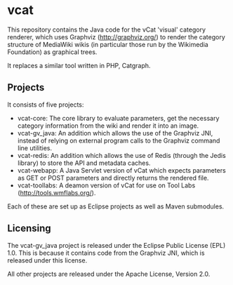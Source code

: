 vcat
====

This repository contains the Java code for the vCat 'visual' category renderer,
which uses Graphviz (http://graphviz.org/) to render the category structure of
MediaWiki wikis (in particular those run by the Wikimedia Foundation) as
graphical trees.

It replaces a similar tool written in PHP, Catgraph.

Projects
--------

It consists of five projects:

* vcat-core: The core library to evaluate parameters, get the necessary
  category information from the wiki and render it into an image.
* vcat-gv_java: An addition which allows the use of the Graphviz JNI, instead
  of relying on external program calls to the Graphviz command line utilities.
* vcat-redis: An addition which allows the use of Redis (through the Jedis
  library) to store the API and metadata caches.
* vcat-webapp: A Java Servlet version of vCat which expects parameters as GET
  or POST parameters and directly returns the rendered file.
* vcat-toollabs: A deamon version of vCat for use on Tool Labs
  (http://tools.wmflabs.org/).

Each of these are set up as Eclipse projects as well as Maven submodules.

Licensing
---------

The vcat-gv_java project is released under the Eclipse Public License (EPL)
1.0. This is because it contains code from the Graphviz JNI, which is released
under this license.

All other projects are released under the Apache License, Version 2.0.
